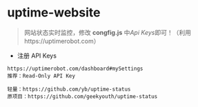 # uptime-website

> 网站状态实时监控，修改 **congfig.js** 中*Api Keys*即可！（利用https://uptimerobot.com）

- 注册 API Keys
```
https://uptimerobot.com/dashboard#mySettings
推荐：Read-Only API Key
```


```
轻量：https://github.com/yb/uptime-status
原项目：https://github.com/geekyouth/uptime-status
```
